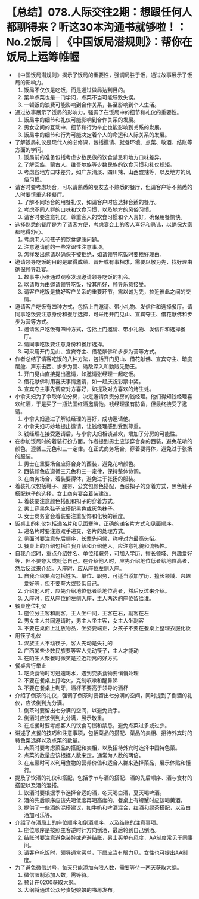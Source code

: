 # 【总结】078.人际交往2期：想跟任何人都聊得来？听这30本沟通书就够啦！：No.2饭局｜《中国饭局潜规则》：帮你在饭局上运筹帷幄

-   《中国饭局潜规则》揭示了饭局的重要性，强调局胜于饭，通过故事展示了饭局的影响力。
    1.  饭局不仅仅是吃饭，而是通过做局达到目的。
    2.  菜单点菜也是一门学问，点菜不当可能导致失误。
    3.  一顿饭的浪费可能影响到合作关系，甚至影响到个人生活。
-   通过故事展示了饭局的影响力，强调了在饭局中的细节和礼仪的重要性。
    1.  饭局中的细节和礼仪可能影响到合作关系的发展。
    2.  男女之间的互动中，细节和行为举止也能影响到关系的发展。
    3.  饭局中的细节和行为可能决定着个人的命运和人际关系的发展。
-   了解饭局礼仪是现代人的必修课，包括邀请、就餐环境、点菜、敬酒、结账等方面的学问。
    1.  饭局前的准备包括考虑少数民族的饮食禁忌和地方口味差异。
    2.  了解回族、蒙古人、维吾尔族等少数民族的饮食习惯和礼仪规矩。
    3.  考虑各地方口味差异，如广东清淡、四川辣、山西酸辣等，以及地方的风俗习惯。
-   请客时要考虑场合，可以请熟悉的朋友去不熟悉的餐厅，但请客户等不熟悉的人时要慎重选择餐厅。
    1.  了解不同场合的用餐礼仪，如请客户时应选择合适的餐厅。
    2.  考虑不同人群的口味和饮食习惯，以及地方的风俗习惯。
    3.  请客时要注意礼仪，尊重客人的饮食习惯和个人喜好，确保用餐愉快。
-   选择熟悉的餐厅是为了请客方便，考虑宴会上的客人喜好和忌讳，以确保大家都吃得舒心。
    1.  考虑老人和孩子的饮食健康问题。
    2.  注意邀请前的一些常识性注意事项。
    3.  怎样发出邀请以确保不被拒绝，如请领导吃饭时要找好理由。
-   邀请领导吃饭的目的是取得成绩、晋升或有事相求，需要以敬为先，找好理由确保领导赴宴。
    1.  故事中小张通过观察发现邀请领导吃饭的机会。
    2.  以请教为由邀请领导吃饭，投其所好，领导乐意接受。
    3.  请客户吃饭是搞好客户关系的重要环节，需以诚为先，拉近彼此之间的交情。
-   邀请客户吃饭有四种方式，包括上门邀请、带小礼物、发信件和选择餐厅。请同事吃饭要注意身份和餐厅选择，可采用开门见山、宣宾夺主、借花献佛和步步为营等方式。
    1.  邀请客户吃饭有四种方式，包括上门邀请、带小礼物、发信件和选择餐厅。
    2.  请同事吃饭要注意身份和餐厅选择。
    3.  可采用开门见山、宣宾夺主、借花献佛和步步为营等方式。
-   作者总结了请客吃饭的八种方法，包括开门见山、借花献佛、宣宾夺主、暗度层舱、声东击西、步步为营、诱敌深入和勤贼先勤王。
    1.  开门见山直接提出邀请，如邀请张经理一起吃饭。
    2.  借花献佛利用喜庆事情邀请，如一起庆祝彩票中奖。
    3.  宣宾夺主事先调查对方喜好，如提及对方喜欢的烤生蚝。
-   小俞夫妇为了争取单位分房，决定邀请负责分房的钱经理。他们得知钱经理喜欢红酒，于是买了一瓶法国红酒邀请他。钱经理虽有防备，但最终接受了邀请。
    1.  小俞夫妇通过了解钱经理的喜好，成功邀请他。
    2.  小俞夫妇巧妙地提出邀请，让钱经理感到受到尊重。
    3.  钱经理在接受邀请后，与小俞夫妇相谈甚欢，增加了分房的可能性。
-   在参加饭局时的着装打扮方面，作者提到男士应该穿合身的西装，避免花哨的颜色，遵循三元色和三一定律。在正式商务场合，穿着要得体，避免过于张扬的服装。
    1.  男士在重要场合应穿合身的西装，避免花哨颜色。
    2.  西装颜色应遵循三元色和三一定律，保持整体协调。
    3.  在商务场合，着装要得体，避免过于张扬的服装。
-   着装礼仪包括鞋子、腰带、公文包颜色搭配，西装扣子的穿着方式，黑色鞋子搭配袜子的选择，女士商务宴会着装建议。
    1.  着装要注意颜色搭配和扣子的穿着方式。
    2.  男士穿黑色鞋子应搭配黑色或灰色袜子。
    3.  女士商务宴会着装要注重配饰和化妆的适度。
-   饭桌上的礼仪包括递名片和见面寒暄，正确的递名片方式和见面顺序。
    1.  递名片时要注意双手递交，名片的处理方式。
    2.  见面时要注意先后顺序，长辈先问候，称呼对方最高头衔。
    3.  餐桌上的介绍包括自我介绍和介绍他人，应注意礼貌和流畅性。
-   自我介绍时，重点介绍姓名、单位和职务，可加入学历、擅长领域、兴趣爱好等，但不要夸大或贬低自己。在介绍他人时，应先介绍地位低者给地位高者，然后反过来介绍。入座时，应从座位左侧入座。 
    1.  自我介绍要点包括姓名、单位、职务，可适当添加学历、擅长领域、兴趣爱好等，但不要夸大或贬低自己。
    2.  介绍他人时，应先介绍地位低者给地位高者，然后反过来介绍。
    3.  入座时，应从座位的左侧入座，主人两边的座位留给谁。
-   餐桌座位礼仪
    1.  座位分主客和副客，主人坐中间，主客在右，副客在左
    2.  男女主人共同邀请时，男主人坐主客，女主人坐副客
    3.  不要在桌面上乱放物品，坐姿要端正，女孩子不要在餐桌上整理衣服化妆
-   用筷子礼仪
    1.  汉族主人不动筷子，客人先动是失礼的
    2.  广西某些少数民族要等客人先动筷子，主人才能动
    3.  在陌生人聚餐时微笑是拉近距离的好方式
-   餐桌言行举止
    1.  吃烫食物时可迅速喝水，遇到变质食物要悄悄处理
    2.  不要在餐桌上打哈欠，克制咳嗽和醒鼻涕
    3.  不要在餐桌上剃牙，酒杯不要高于领导的酒杯
-   介绍了倒茶的礼仪，强调了倒茶时要留出七分满的空间，同时提到了倒酒的礼仪，应该倒到九分满。
    1.  倒茶时要留出七分满的空间，以避免烫手。
    2.  倒酒时应该倒到九分满，展示敬重。
    3.  在点餐时要考虑客人的饮食习惯和禁忌，避免点菜过多或过少。
-   讲述了点餐的技巧和注意事项，包括菜品的搭配、菜品的卖相、招待外宾时的特色菜选择以及点菜的数量。
    1.  点菜时要考虑菜品的搭配和卖相，以及招待外宾时选择中国特色菜。
    2.  点菜的数量应该根据人数来定，通常为人数的两倍。
    3.  在点菜时可以利用食物的营养价值和适合人群来选择菜品，展示体贴和懂行。
-   提及了饮酒的礼仪和搭配，包括季节与酒的搭配、酒的先后顺序、酒与食材的搭配以及酒的混搭。
    1.  饮酒时要根据季节选择合适的酒，冬天喝白酒，夏天喝啤酒。
    2.  酒的先后顺序应该先喝低度再喝高度的，餐桌上有螃蟹时应该喝黄酒。
    3.  提供了一些酒的混搭建议，如牛奶和啤酒混合，红酒和绿茶搭配，以及白酒加可乐等。
-   介绍了在酒局上的座位顺序和倒酒顺序，以及结账的注意事项。
    1.  座位顺序是按照主客逆时针方向倒酒，最后轮到自己倒酒。
    2.  结账时要注意避免装醉或逃避结账，男士买单有风度，AA制度常见于同事间。
    3.  请客户吃饭时，领导通常买单，下属应当有眼力见，女性也可提出AA制度。
-   为了避免微信封号，每天只能添加有限人数，需要等待一两天获取大纲。
    1.  微信限制添加人数，需等待。
    2.  预计在0200获取大纲。
    3.  大纲将通过公众号贵妃娘娘的书房发布。